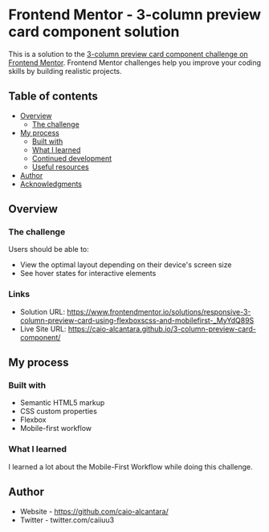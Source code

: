 # Frontend Mentor - 3-column preview card component solution

This is a solution to the [3-column preview card component challenge on Frontend Mentor](https://www.frontendmentor.io/challenges/3column-preview-card-component-pH92eAR2-). Frontend Mentor challenges help you improve your coding skills by building realistic projects. 

## Table of contents

- [Overview](#overview)
  - [The challenge](#the-challenge)
- [My process](#my-process)
  - [Built with](#built-with)
  - [What I learned](#what-i-learned)
  - [Continued development](#continued-development)
  - [Useful resources](#useful-resources)
- [Author](#author)
- [Acknowledgments](#acknowledgments)

## Overview

### The challenge

Users should be able to:

- View the optimal layout depending on their device's screen size
- See hover states for interactive elements

### Links

- Solution URL: https://www.frontendmentor.io/solutions/responsive-3-column-preview-card-using-flexboxscss-and-mobilefirst-_MyYdQ89S
- Live Site URL: https://caio-alcantara.github.io/3-column-preview-card-component/

## My process

### Built with

- Semantic HTML5 markup
- CSS custom properties
- Flexbox
- Mobile-first workflow

### What I learned

I learned a lot about the Mobile-First Workflow while doing this challenge.

## Author

- Website - https://github.com/caio-alcantara/
- Twitter - twitter.com/caiiuu3
